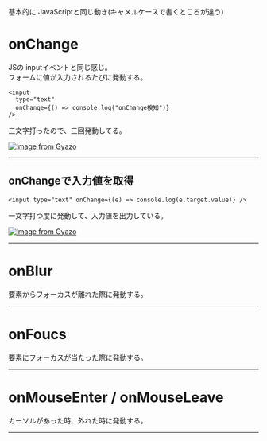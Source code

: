基本的に JavaScriptと同じ動き(キャメルケースで書くところが違う)

# onChange
JSの inputイベントと同じ感じ。  
フォームに値が入力されるたびに発動する。
~~~
<input
  type="text"
  onChange={() => console.log("onChange検知")}
/>
~~~
三文字打ったので、三回発動してる。

[![Image from Gyazo](https://i.gyazo.com/e6d58a1b895295d0085d8dcc788a547a.png)](https://gyazo.com/e6d58a1b895295d0085d8dcc788a547a)
***

## onChangeで入力値を取得
~~~
<input type="text" onChange={(e) => console.log(e.target.value)} />
~~~
一文字打つ度に発動して、入力値を出力している。

[![Image from Gyazo](https://i.gyazo.com/9c9f1a5c88e83fe3287482b8fb5f0736.png)](https://gyazo.com/9c9f1a5c88e83fe3287482b8fb5f0736)
***

# onBlur
要素からフォーカスが離れた際に発動する。
***

# onFoucs
要素にフォーカスが当たった際に発動する。
***

# onMouseEnter / onMouseLeave
カーソルがあった時、外れた時に発動する。
***
